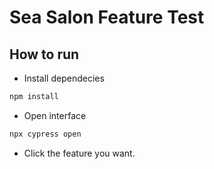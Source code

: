 # Sea Salon Feature Test

## How to run

- Install dependecies

```bash
npm install
```

- Open interface

```bash
npx cypress open
```

- Click the feature you want.
